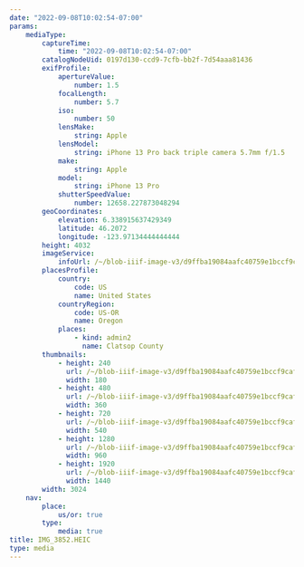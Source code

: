 ```yaml
---
date: "2022-09-08T10:02:54-07:00"
params:
    mediaType:
        captureTime:
            time: "2022-09-08T10:02:54-07:00"
        catalogNodeUid: 0197d130-ccd9-7cfb-bb2f-7d54aaa81436
        exifProfile:
            apertureValue:
                number: 1.5
            focalLength:
                number: 5.7
            iso:
                number: 50
            lensMake:
                string: Apple
            lensModel:
                string: iPhone 13 Pro back triple camera 5.7mm f/1.5
            make:
                string: Apple
            model:
                string: iPhone 13 Pro
            shutterSpeedValue:
                number: 12658.227873048294
        geoCoordinates:
            elevation: 6.338915637429349
            latitude: 46.2072
            longitude: -123.97134444444444
        height: 4032
        imageService:
            infoUrl: /~/blob-iiif-image-v3/d9ffba19084aafc40759e1bccf9caf14d80e9fa876a3d3f07c46f9d32258ca9d/info.json
        placesProfile:
            country:
                code: US
                name: United States
            countryRegion:
                code: US-OR
                name: Oregon
            places:
                - kind: admin2
                  name: Clatsop County
        thumbnails:
            - height: 240
              url: /~/blob-iiif-image-v3/d9ffba19084aafc40759e1bccf9caf14d80e9fa876a3d3f07c46f9d32258ca9d/full/180%2C240/0/default.jpg
              width: 180
            - height: 480
              url: /~/blob-iiif-image-v3/d9ffba19084aafc40759e1bccf9caf14d80e9fa876a3d3f07c46f9d32258ca9d/full/360%2C480/0/default.jpg
              width: 360
            - height: 720
              url: /~/blob-iiif-image-v3/d9ffba19084aafc40759e1bccf9caf14d80e9fa876a3d3f07c46f9d32258ca9d/full/540%2C720/0/default.jpg
              width: 540
            - height: 1280
              url: /~/blob-iiif-image-v3/d9ffba19084aafc40759e1bccf9caf14d80e9fa876a3d3f07c46f9d32258ca9d/full/960%2C1280/0/default.jpg
              width: 960
            - height: 1920
              url: /~/blob-iiif-image-v3/d9ffba19084aafc40759e1bccf9caf14d80e9fa876a3d3f07c46f9d32258ca9d/full/1440%2C1920/0/default.jpg
              width: 1440
        width: 3024
    nav:
        place:
            us/or: true
        type:
            media: true
title: IMG_3852.HEIC
type: media
---
```

